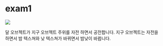 # exam1

<img src = "exam2.gif"></img>

달 오브젝트가 지구 오브젝트 주위를 자전 하면서 공전합니다.
지구 오브젝트는 자전을 하면서 밤 텍스쳐와 낮 텍스쳐가 바뀌면서 밤낮이 바뀝니다.